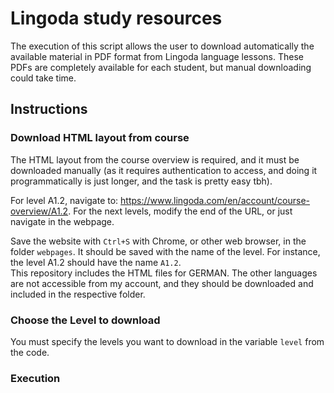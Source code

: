 # Lingoda study resources

The execution of this script allows the user to download automatically the available material in PDF format from Lingoda language lessons. These PDFs are completely available for each student, but manual downloading could take time. 

## Instructions

### Download HTML layout from course
The HTML layout from the course overview is required, and it must be downloaded manually (as it requires authentication to access, and doing it programmatically is just longer, and the task is pretty easy tbh). 

For level A1.2, navigate to: 
https://www.lingoda.com/en/account/course-overview/A1.2.
For the next levels, modify the end of the URL, or just navigate in the webpage. 

Save the website with `Ctrl+S` with Chrome, or other web browser, in the folder `webpages`. It should be saved with the name of the level. For instance, the level A1.2 should have the name `A1.2`.  
This repository includes the HTML files for GERMAN. The other languages are not accessible from my account, and they should be downloaded and included in the respective folder.

### Choose the Level to download
You must specify the levels you want to download in the variable `level` from the code. 


### Execution


